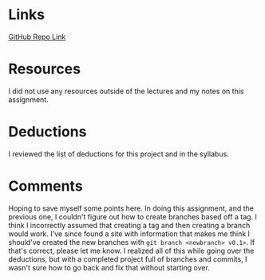 # Links

[GitHub Repo Link](https://github.com/gerrettrice/hw_jquery_rice_gerrett/tree/master)

# Resources

I did not use any resources outside of the lectures and my notes on this assignment.

# Deductions

I reviewed the list of deductions for this project and in the syllabus.

# Comments

Hoping to save myself some points here. In doing this assignment, and the previous one, I couldn't figure out how to create branches based off a tag. I think I incorrectly assumed that creating a tag and then creating a branch would work. I've since found a site with information that makes me think I should've created the new branches with `git branch <newbranch> v0.1>`. If that's correct, please let me know. I realized all of this while going over the deductions, but with a completed project full of branches and commits, I wasn't sure how to go back and fix that without starting over.
